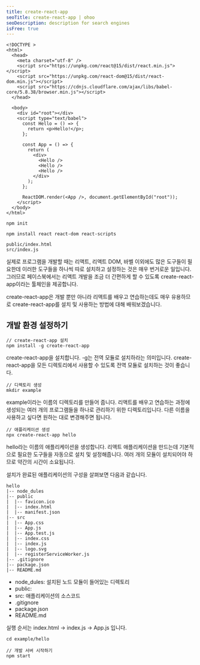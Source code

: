 ```yaml
---
title: create-react-app
seoTitle: create-react-app | ohoo
seoDescription: description for search engines
isFree: true
---
```



```
<!DOCTYPE >
<html>
  <head>
    <meta charset="utf-8" />
    <script src="https://unpkg.com/react@15/dist/react.min.js"></script>
    <script src="https://unpkg.com/react-dom@15/dist/react-dom.min.js"></script>
    <script src="https://cdnjs.cloudflare.com/ajax/libs/babel-core/5.8.38/browser.min.js"></script>
  </head>

  <body>
    <div id="root"></div>
    <script type="text/babel">
      const Hello = () => {
        return <p>Hello!</p>;
      };

      const App = () => {
        return (
          <div>
            <Hello />
            <Hello />
            <Hello />
          </div>
        );
      };

      ReactDOM.render(<App />, document.getElementById("root"));
    </script>
  </body>
</html>
```

```
npm init
```

```
npm install react react-dom react-scripts
```

```
public/index.html
src/index.js
```



실제로 프로그램을 개발할 때는 리액트, 리액트 DOM, 바벨 이외에도 많은 도구들이 필요한데 이러한 도구들을 하나씩 따로 설치하고 설정하는 것은 매우 번거로운 일입니다. 그러므로 페이스북에서는 리액트 개발을 조금 더 간편하게 할 수 있도록 create-react-app이라는 툴체인을 제공합니다.

create-react-app은 개발 뿐만 아니라 리액트를 배우고 연습하는데도 매우 유용하므로 create-react-app를 설치 및 사용하는 방법에 대해 배워보겠습니다.

## 개발 환경 설정하기
```
// create-react-app 설치 
npm install -g create-react-app 
```

create-react-app을 설치합니다. -g는 전역 모듈로 설치하라는 의미입니다. create-react-app을 모든 디렉토리에서 사용할 수 있도록 전역 모듈로 설치하는 것이 좋습니다.
```
// 디렉토리 생성
mkdir example
```

example이라는 이름의 디렉토리를 만들어 줍니다. 리액트를 배우고 연습하는 과정에 생성되는 여러 개의 프로그램들을 하나로 관리하기 위한 디렉토리입니다. 다른 이름을 사용하고 싶다면 원하는 대로 변경해주면 됩니다. 
```
// 애플리케이션 생성
npx create-react-app hello
```

hello라는 이름의 애플리케이션을 생성합니다. 리액트 애플리케이션을 만드는데 기본적으로 필요한 도구들을 자동으로 설치 및 설정해줍니다. 여러 개의 모듈이 설치되어야 하므로 약간의 시간이 소요됩니다. 

설치가 완료된 애플리케이션의 구성을 살펴보면 다음과 같습니다.
```
hello
|-- node_dules
|-- public
|  |-- favicon.ico
|  |-- index.html
|  |-- manifest.json
|-- src
|  |-- App.css
|  |-- App.js
|  |-- App.test.js
|  |-- index.css
|  |-- index.js
|  |-- logo.svg
|  |-- registerServiceWorker.js
|-- .gitignore
|-- package.json
|-- README.md
```

* node_dules: 설치된 노드 모듈이 들어있는 디렉토리
* public: 
* src: 애플리케이션의 소스코드
* .gitignore
* package.json
* README.md


실행 순서는 index.html -> index.js -> App.js 입니다.


```
cd example/hello
```
```
// 개발 서버 시작하기
npm start
```






